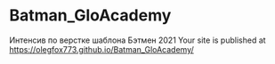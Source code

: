 # Batman_GloAcademy
 Интенсив по верстке шаблона Бэтмен 2021
 Your site is published at https://olegfox773.github.io/Batman_GloAcademy/
